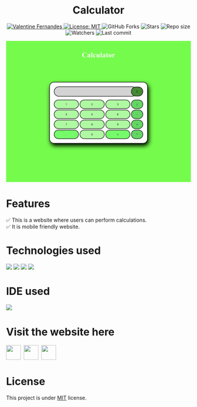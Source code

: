 <h1 align="center">Calculator</h1>

<p align="center">	
   <a href="http://www.linkedin.com/in/valentine-fernandes-75701622b">
      <img alt="Valentine Fernandes" src="https://img.shields.io/badge/-ValentineFernandes-1AD043?style=flat&logo=Linkedin&logoColor=white" />
   </a>
  <a href="https://github.com/ValentineFernandes/Calculator/blob/main/License">
    <img alt="License: MIT" src="https://img.shields.io/github/license/ValentineFernandes/Calculator?color=#1AD043" />
  </a>
  <img alt="GitHub Forks" src="https://img.shields.io/github/forks/ValentineFernandes/Calculator?color=#1AD043" />
  <img alt="Stars" src= "https://img.shields.io/github/stars/ValentineFernandes/Calculator?color=#1AD043" />
  <img alt="Repo size" src="https://img.shields.io/github/repo-size/ValentineFernandes/Calculator?color=#1AD043" />
<img alt= "Watchers" src="https://img.shields.io/github/watchers/ValentineFernandes/Calculator?color=#1AD043" />
<img alt= "Last commit" src="https://img.shields.io/github/last-commit/ValentineFernandes/Calculator?color=#1AD043" />
</p>


<div align="center">
<img width="600" src="https://github.com/ValentineFernandes/ValentineFernandes/blob/main/Portfolio/calculators.jpg" />  
</div>

# Features
✅ This is a website where users can perform calculations.<br/>
✅ It is mobile friendly website.

# Technologies used
<img src="https://img.shields.io/badge/HTML5-FF3300?style=for-the-badge&logo=html5&logoColor=white">
<img src="https://img.shields.io/badge/CSS3-0066FF?style=for-the-badge&logo=css3&logoColor=white">
<img src="https://img.shields.io/badge/Bootstrap-993399?style=for-the-badge&logo=bootstrap&logoColor=white">
<img src="https://img.shields.io/badge/JavaScript-FFF600?style=for-the-badge&logo=javascript&logoColor=white">

# IDE used
<img src="https://img.shields.io/badge/Visual_Studio_Code-0078D4?style=for-the-badge&logo=visual%20studio%20code&logoColor=white">

# Visit the website here
<a href="https://valentinefernandes.github.io/Calculator/">
<img width="40" height="40" src="https://github.com/ValentineFernandes/ValentineFernandes/blob/main/Portfolio/github.png"></a>
&nbsp;<a href="https://calculatorapplsite.netlify.app"><img width="40" height="40" src="https://github.com/ValentineFernandes/ValentineFernandes/blob/main/Portfolio/netlify.jpg"></a>
&nbsp;<a href="https://calculator-fawn-eta.vercel.app/"><img width="40" height="40" src="https://github.com/ValentineFernandes/ValentineFernandes/blob/main/Portfolio/vercel.png"></a>

# License
This project is under <a href="https://github.com/ValentineFernandes/Calculator/blob/main/LICENSE">MIT</a> license.
